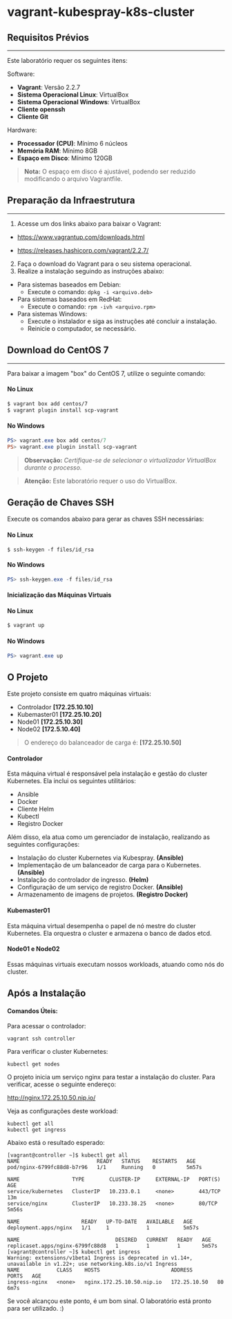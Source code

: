 # vagrant-kubespray-k8s-cluster

## Requisitos Prévios

--------

Este laboratório requer os seguintes itens:

Software:
* **Vagrant**: Versão 2.2.7
* **Sistema Operacional Linux**: VirtualBox
* **Sistema Operacional Windows**: VirtualBox
* **Cliente openssh**
* **Cliente Git**

Hardware:
* **Processador (CPU)**: Mínimo 6 núcleos
* **Memória RAM**: Mínimo 8GB
* **Espaço em Disco**: Mínimo 120GB

> **Nota:** O espaço em disco é ajustável, podendo ser reduzido modificando o arquivo Vagrantfile.

## Preparação da Infraestrutura

---------

1. Acesse um dos links abaixo para baixar o Vagrant:

* https://www.vagrantup.com/downloads.html

* https://releases.hashicorp.com/vagrant/2.2.7/

2. Faça o download do Vagrant para o seu sistema operacional.
3. Realize a instalação seguindo as instruções abaixo:

* Para sistemas baseados em Debian:
  * Execute o comando: `dpkg -i <arquivo.deb>`
* Para sistemas baseados em RedHat:
  * Execute o comando: `rpm -ivh <arquivo.rpm>`
* Para sistemas Windows:
  * Execute o instalador e siga as instruções até concluir a instalação.
  * Reinicie o computador, se necessário.

## Download do CentOS 7

------------

Para baixar a imagem "box" do CentOS 7, utilize o seguinte comando:

#### No Linux
```bash
$ vagrant box add centos/7
$ vagrant plugin install scp-vagrant
```

#### No Windows
```powershell
PS> vagrant.exe box add centos/7
PS> vagrant.exe plugin install scp-vagrant
```
> **Observação:** *Certifique-se de selecionar o virtualizador VirtualBox durante o processo.*

> **Atenção:** Este laboratório requer o uso do VirtualBox.

## Geração de Chaves SSH

Execute os comandos abaixo para gerar as chaves SSH necessárias:

#### No Linux

```
$ ssh-keygen -f files/id_rsa
```

#### No Windows
```powershell
PS> ssh-keygen.exe -f files/id_rsa
```

#### Inicialização das Máquinas Virtuais

#### No Linux
```bash
$ vagrant up
```

#### No Windows
```powershell
PS> vagrant.exe up
```


## O Projeto

Este projeto consiste em quatro máquinas virtuais:

* Controlador **[172.25.10.10]**
* Kubemaster01 **[172.25.10.20]**
* Node01 **[172.25.10.30]**
* Node02 **[172.5.10.40]**

>O endereço do balanceador de carga é: **[172.25.10.50]**

#### Controlador

Esta máquina virtual é responsável pela instalação e gestão do cluster Kubernetes. Ela inclui os seguintes utilitários:

* Ansible
* Docker
* Cliente Helm
* Kubectl
* Registro Docker

Além disso, ela atua como um gerenciador de instalação, realizando as seguintes configurações:

* Instalação do cluster Kubernetes via Kubespray. **(Ansible)**
* Implementação de um balanceador de carga para o Kubernetes. **(Ansible)**
* Instalação do controlador de ingresso. **(Helm)**
* Configuração de um serviço de registro Docker. **(Ansible)**
* Armazenamento de imagens de projetos. **(Registro Docker)**

#### Kubemaster01

Esta máquina virtual desempenha o papel de nó mestre do cluster Kubernetes. Ela orquestra o cluster e armazena o banco de dados etcd.

#### Node01 e Node02

Essas máquinas virtuais executam nossos workloads, atuando como nós do cluster.

## Após a Instalação

#### Comandos Úteis:

Para acessar o controlador:
```
vagrant ssh controller
```

Para verificar o cluster Kubernetes:
```
kubectl get nodes
```

O projeto inicia um serviço nginx para testar a instalação do cluster. Para verificar, acesse o seguinte endereço:

http://nginx.172.25.10.50.nip.io/

Veja as configurações deste workload:

```
kubectl get all
kubectl get ingress
```
Abaixo está o resultado esperado:
```
[vagrant@controller ~]$ kubectl get all
NAME                         READY   STATUS    RESTARTS   AGE
pod/nginx-6799fc88d8-b7r96   1/1     Running   0          5m57s

NAME                 TYPE        CLUSTER-IP     EXTERNAL-IP   PORT(S)   AGE
service/kubernetes   ClusterIP   10.233.0.1     <none>        443/TCP   13m
service/nginx        ClusterIP   10.233.38.25   <none>        80/TCP    5m56s

NAME                    READY   UP-TO-DATE   AVAILABLE   AGE
deployment.apps/nginx   1/1     1            1           5m57s

NAME                               DESIRED   CURRENT   READY   AGE
replicaset.apps/nginx-6799fc88d8   1         1         1       5m57s
[vagrant@controller ~]$ kubectl get ingress
Warning: extensions/v1beta1 Ingress is deprecated in v1.14+, unavailable in v1.22+; use networking.k8s.io/v1 Ingress
NAME            CLASS    HOSTS                       ADDRESS        PORTS   AGE
ingress-nginx   <none>   nginx.172.25.10.50.nip.io   172.25.10.50   80      6m7s
```
Se você alcançou este ponto, é um bom sinal. O laboratório está pronto para ser utilizado. :)
